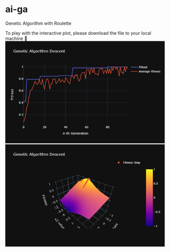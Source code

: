 # ai-ga
Genetic Algorithm with Roulette

To play with the interactive plot, please download the file to your local machine 🙂
![Plot](plot.png)
![Surface Plot](contour.png)



